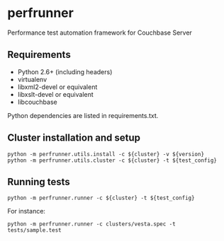perfrunner
==========

Performance test automation framework for Couchbase Server

Requirements
------------

* Python 2.6+ (including headers)
* virtualenv
* libxml2-devel or equivalent
* libxslt-devel or equivalent
* libcouchbase

Python dependencies are listed in requirements.txt.

Cluster installation and setup
------------------------------

    python -m perfrunner.utils.install -c ${cluster} -v ${version}
    python -m perfrunner.utils.cluster -c ${cluster} -t ${test_config}

Running tests
-------------

    python -m perfrunner.runner -c ${cluster} -t ${test_config}

For instance:

    python -m perfrunner.runner -c clusters/vesta.spec -t tests/sample.test
